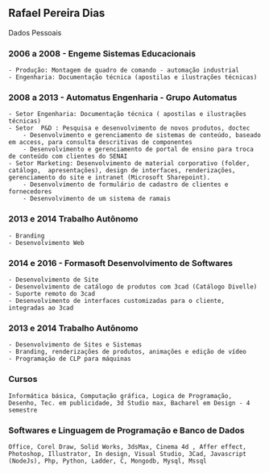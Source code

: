 ## Rafael Pereira Dias
   Dados Pessoais

### 2006 a 2008 - Engeme Sistemas Educacionais 
    - Produção: Montagem de quadro de comando - automação industrial
    - Engenharia: Documentação técnica (apostilas e ilustrações técnicas)

### 2008 a 2013 - Automatus Engenharia - Grupo Automatus 
    - Setor Engenharia: Documentação técnica ( apostilas e ilustrações técnicas)
    - Setor  P&D : Pesquisa e desenvolvimento de novos produtos, doctec
        - Desenvolvimento e gerenciamento de sistemas de conteúdo, baseado em access, para consulta descritivas de componentes  
        - Desenvolvimento e gerenciamento de portal de ensino para troca de conteúdo com clientes do SENAI 
    - Setor Marketing: Desenvolvimento de material corporativo (folder, catálogo,  apresentações), design de interfaces, renderizações, gerenciamento do site e intranet (Microsoft Sharepoint).
        - Desenvolvimento de formulário de cadastro de clientes e fornecedores
        - Desenvolvimento de um sistema de ramais

### 2013 e 2014 Trabalho Autônomo  
    - Branding 
    - Desenvolvimento Web 

### 2014 e 2016 - Formasoft Desenvolvimento de Softwares 
    - Desenvolvimento de Site
    - Desenvolvimento de catálogo de produtos com 3cad (Catálogo Divelle)
    - Suporte remoto do 3cad
    - Desenvolvimento de interfaces customizadas para o cliente, integradas ao 3cad

### 2013 e 2014 Trabalho Autônomo 
    - Desenvolvimento de Sites e Sistemas
    - Branding, renderizações de produtos, animações e edição de vídeo
    - Programação de CLP para máquinas 

### Cursos
    Informática básica, Computação gráfica, Logica de Programação, Desenho, Tec. em publicidade, 3d Studio max, Bacharel em Design - 4 semestre

### Softwares e Linguagem de Programação e Banco de Dados
    Office, Corel Draw, Solid Works, 3dsMax, Cinema 4d , Affer effect, Photoshop, Illustrator, In design, Visual Studio, 3Cad, Javascript (NodeJs), Php, Python, Ladder, C, Mongodb, Mysql, Mssql
